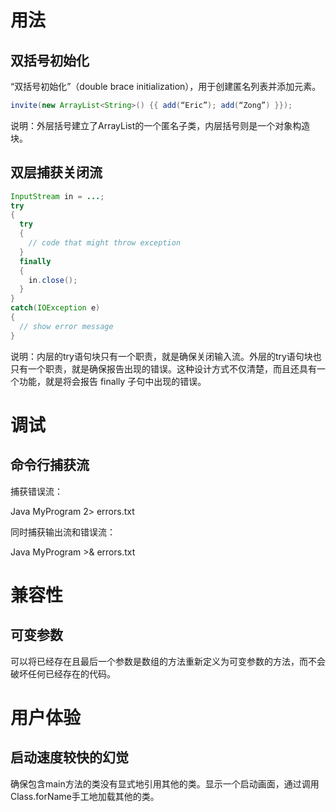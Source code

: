# 用法

## 双括号初始化

“双括号初始化”（double brace initialization），用于创建匿名列表并添加元素。

```java
invite(new ArrayList<String>() {{ add(“Eric”); add(“Zong”) }});
```

说明：外层括号建立了ArrayList的一个匿名子类，内层括号则是一个对象构造块。

## 双层捕获关闭流 

```java
InputStream in = ...;
try
{
  try
  {
    // code that might throw exception
  }
  finally
  {
    in.close();
  }
}
catch(IOException e)
{
  // show error message
}
```

说明：内层的try语句块只有一个职责，就是确保关闭输入流。外层的try语句块也只有一个职责，就是确保报告出现的错误。这种设计方式不仅清楚，而且还具有一个功能，就是将会报告 finally 子句中出现的错误。

# 调试

## 命令行捕获流

捕获错误流：

Java MyProgram 2> errors.txt

同时捕获输出流和错误流：

Java MyProgram >& errors.txt

# 兼容性

## 可变参数

可以将已经存在且最后一个参数是数组的方法重新定义为可变参数的方法，而不会破坏任何已经存在的代码。

# 用户体验

## 启动速度较快的幻觉

确保包含main方法的类没有显式地引用其他的类。显示一个启动画面，通过调用Class.forName手工地加载其他的类。


